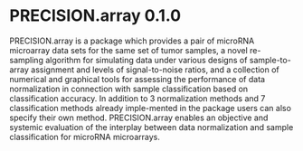 # PRECISION.array 0.1.0

PRECISION.array is a package which provides a pair of microRNA microarray data sets for the same set of tumor samples, a novel re-sampling algorithm for simulating data under various designs of sample-to-array assignment and levels of signal-to-noise ratios, and a collection of numerical and graphical tools for assessing the performance of data normalization in connection with sample classification based on classification accuracy. In addition to 3 normalization methods and 7 classification methods already imple-mented in the package users can also specify their own method. PRECISION.array enables an objective and systemic evaluation of the interplay between data normalization and sample classification for microRNA microarrays. 

